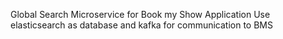 Global Search Microservice for Book my Show Application
Use elasticsearch as database and kafka for communication to BMS